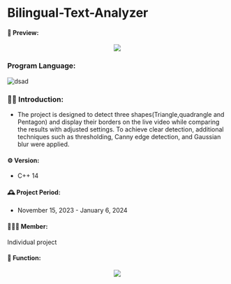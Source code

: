 # Bilingual-Text-Analyzer

#### 🎥 Preview:
<p align="center">
<img src= "https://github.com/user-attachments/assets/d9b72c62-565b-4606-83ed-1530b1f3b60b">



### Program Language:
![dsad](https://img.shields.io/badge/C%23-239120?style=for-the-badge&logo=c-sharp&logoColor=white)

### 👨‍💻 Introduction:
- The project is designed to detect three shapes(Triangle,quadrangle and Pentagon) and display their borders on the live video while comparing the results with adjusted settings. To achieve clear detection, additional techniques such as thresholding, Canny edge detection, and Gaussian blur were applied.

#### ⚙️ Version:
- C++ 14

#### 🕰️ Project Period:
- November 15, 2023 - January 6, 2024

#### 🧑‍🤝‍🧑 Member:
Individual project

#### 📌 Function:
<p align="center">
<img src= "https://github.com/user-attachments/assets/e61c72fc-095c-47a2-9a20-d94104e5efa2">
